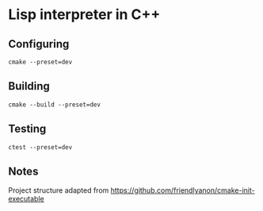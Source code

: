 # Lisp interpreter in C++

## Configuring

```
cmake --preset=dev
```

## Building

```
cmake --build --preset=dev
```

## Testing

```
ctest --preset=dev
```

## Notes

Project structure adapted from https://github.com/friendlyanon/cmake-init-executable